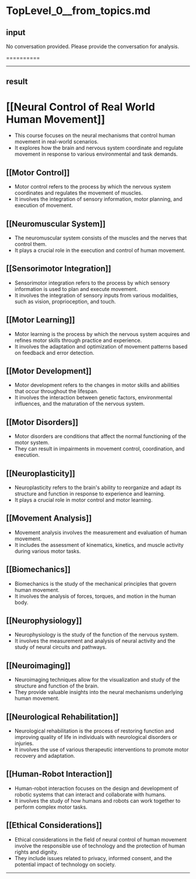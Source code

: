 # TopLevel_0__from_topics.md

## input

No conversation provided. Please provide the conversation for analysis.

==========



___

## result

# [[Neural Control of Real World Human Movement]]
- This course focuses on the neural mechanisms that control human movement in real-world scenarios.
- It explores how the brain and nervous system coordinate and regulate movement in response to various environmental and task demands.

## [[Motor Control]]
- Motor control refers to the process by which the nervous system coordinates and regulates the movement of muscles.
- It involves the integration of sensory information, motor planning, and execution of movement.

## [[Neuromuscular System]]
- The neuromuscular system consists of the muscles and the nerves that control them.
- It plays a crucial role in the execution and control of human movement.

## [[Sensorimotor Integration]]
- Sensorimotor integration refers to the process by which sensory information is used to plan and execute movement.
- It involves the integration of sensory inputs from various modalities, such as vision, proprioception, and touch.

## [[Motor Learning]]
- Motor learning is the process by which the nervous system acquires and refines motor skills through practice and experience.
- It involves the adaptation and optimization of movement patterns based on feedback and error detection.

## [[Motor Development]]
- Motor development refers to the changes in motor skills and abilities that occur throughout the lifespan.
- It involves the interaction between genetic factors, environmental influences, and the maturation of the nervous system.

## [[Motor Disorders]]
- Motor disorders are conditions that affect the normal functioning of the motor system.
- They can result in impairments in movement control, coordination, and execution.

## [[Neuroplasticity]]
- Neuroplasticity refers to the brain's ability to reorganize and adapt its structure and function in response to experience and learning.
- It plays a crucial role in motor control and motor learning.

## [[Movement Analysis]]
- Movement analysis involves the measurement and evaluation of human movement.
- It includes the assessment of kinematics, kinetics, and muscle activity during various motor tasks.

## [[Biomechanics]]
- Biomechanics is the study of the mechanical principles that govern human movement.
- It involves the analysis of forces, torques, and motion in the human body.

## [[Neurophysiology]]
- Neurophysiology is the study of the function of the nervous system.
- It involves the measurement and analysis of neural activity and the study of neural circuits and pathways.

## [[Neuroimaging]]
- Neuroimaging techniques allow for the visualization and study of the structure and function of the brain.
- They provide valuable insights into the neural mechanisms underlying human movement.

## [[Neurological Rehabilitation]]
- Neurological rehabilitation is the process of restoring function and improving quality of life in individuals with neurological disorders or injuries.
- It involves the use of various therapeutic interventions to promote motor recovery and adaptation.

## [[Human-Robot Interaction]]
- Human-robot interaction focuses on the design and development of robotic systems that can interact and collaborate with humans.
- It involves the study of how humans and robots can work together to perform complex motor tasks.

## [[Ethical Considerations]]
- Ethical considerations in the field of neural control of human movement involve the responsible use of technology and the protection of human rights and dignity.
- They include issues related to privacy, informed consent, and the potential impact of technology on society.

___

